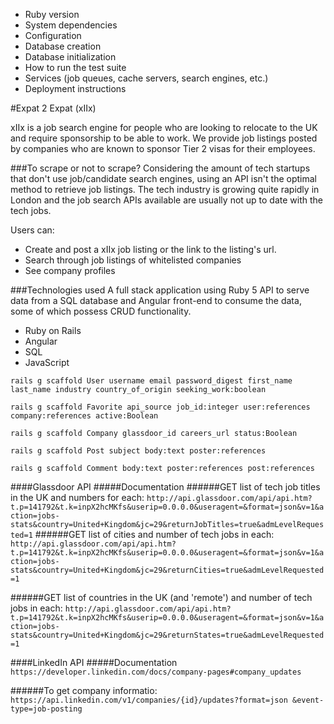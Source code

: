 * Ruby version
* System dependencies
* Configuration
* Database creation
* Database initialization
* How to run the test suite
* Services (job queues, cache servers, search engines, etc.)
* Deployment instructions

#Expat 2 Expat (xIIx)

xIIx is a job search engine for people who are looking to relocate to the UK and require sponsorship to be able to work. We provide job listings posted by companies who are known to sponsor Tier 2 visas for their employees.

###To scrape or not to scrape?
Considering the amount of tech startups that don't use job/candidate search engines, using an API isn't the optimal method to retrieve job listings. The tech industry is growing quite rapidly in London and the job search APIs available are usually not up to date with the tech jobs. 

Users can:

- Create and post a xIIx job listing or the link to the listing's url.
- Search through job listings of whitelisted companies
- See company profiles

###Technologies used
A full stack application using Ruby 5 API to serve data from a SQL database and Angular front-end to consume the data, some of which possess CRUD functionality.

- Ruby on Rails
- Angular
- SQL
- JavaScript

`rails g scaffold User username email password_digest first_name last_name industry country_of_origin seeking_work:boolean `

`rails g scaffold Favorite api_source job_id:integer user:references company:references active:Boolean`

`rails g scaffold Company glassdoor_id careers_url status:Boolean`

`rails g scaffold Post subject body:text poster:references`

`rails g scaffold Comment body:text poster:references post:references`

####Glassdoor API
#####Documentation
######GET list of tech job titles in the UK and numbers for each:
`http://api.glassdoor.com/api/api.htm?t.p=141792&t.k=inpX2hcMKfs&userip=0.0.0.0&useragent=&format=json&v=1&action=jobs-stats&country=United+Kingdom&jc=29&returnJobTitles=true&admLevelRequested=1`
######GET list of cities and number of tech jobs in each:
`http://api.glassdoor.com/api/api.htm?t.p=141792&t.k=inpX2hcMKfs&userip=0.0.0.0&useragent=&format=json&v=1&action=jobs-stats&country=United+Kingdom&jc=29&returnCities=true&admLevelRequested=1`

######GET list of countries in the UK (and 'remote') and number of tech jobs in each:
`http://api.glassdoor.com/api/api.htm?t.p=141792&t.k=inpX2hcMKfs&userip=0.0.0.0&useragent=&format=json&v=1&action=jobs-stats&country=United+Kingdom&jc=29&returnStates=true&admLevelRequested=1`

####LinkedIn API
#####Documentation
`https://developer.linkedin.com/docs/company-pages#company_updates`

######To get company informatio:
`https://api.linkedin.com/v1/companies/{id}/updates?format=json &event-type=job-posting`
